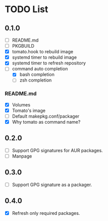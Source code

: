# TODO List

## 0.1.0

  - [ ] README.md
  - [ ] PKGBUILD
  - [X] tomato.hook to rebuild image
  - [X] systemd timer to rebuild image
  - [X] systemd timer to refresh repository
  - [ ] command auto completion
    + [X] bash completion
    + [ ] zsh completion

### README.md

  - [X] Volumes
  - [X] Tomato's image
  - [ ] Default makepkg.conf/packager
  - [X] Why tomato as command name?

## 0.2.0

  - [ ] Support GPG signatures for AUR packages.
  - [ ] Manpage

## 0.3.0

  - [ ] Support GPG signature as a packager.

## 0.4.0

  - [X] Refresh only required packages.
